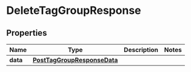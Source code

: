 # DeleteTagGroupResponse

## Properties
Name | Type | Description | Notes
------------ | ------------- | ------------- | -------------
**data** | [**PostTagGroupResponseData**](PostTagGroupResponseData.md) |  | 
